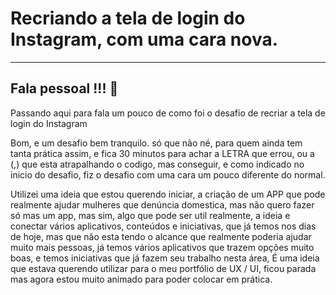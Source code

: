 # Recriando a tela de login do Instagram, com uma cara nova.
---
## Fala pessoal !!! 👋

Passando aqui para fala um pouco de como foi o desafio de recriar a tela de login do Instagram

Bom, e um desafio bem tranquilo. só que não né, para quem ainda tem tanta prática assim, 
 e fica 30 minutos para achar a LETRA que errou, ou a (,) que esta atrapalhando o codigo, mas conseguir,
 e como indicado no inicio do desafio, fiz o desafio com uma cara um pouco diferente do normal.
 
 Utilizei uma ideia que estou querendo iniciar, a criação de um APP que pode realmente ajudar mulheres que denúncia domestica, mas não
quero fazer só mas um app, mas sim, algo que pode ser util realmente, a ideia e conectar vários aplicativos, conteúdos e iniciativas, que já
temos nos dias de hoje, mas que não esta tendo o alcance que realmente poderia ajudar muito mais pessoas, já temos vários aplicativos que
trazem opções muito boas, e temos iniciativas que já fazem seu trabalho nesta área, É uma ideia que estava querendo utilizar para o meu
portfólio de UX / UI, ficou parada mas agora estou muito animado para poder colocar em prática.
